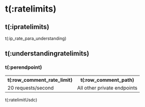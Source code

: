 # t(:ratelimits)
## t(:ipratelimits)
t(:ip_rate_para_understanding)

## t(:understandingratelimits)
### t(:perendpoint)
<table class="custom_table">
  <tr>
    <th>t(:row_comment_rate_limit)</th>
    <th>t(:row_comment_path)</th>
  </tr>
  <tr>
    <td rowspan="1">20 requests/second</td>
    <td>All other private endpoints</td>
  </tr>
</table>
t(:ratelimitUsdc)
